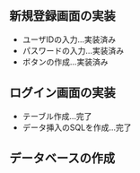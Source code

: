 ## 新規登録画面の実装
* ユーザIDの入力...実装済み
* パスワードの入力...実装済み
* ボタンの作成...実装済み
## ログイン画面の実装
* テーブル作成...完了
* データ挿入のSQLを作成...完了
## データベースの作成